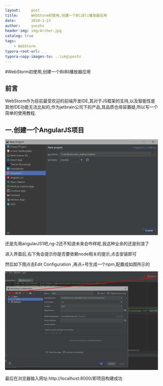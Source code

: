 ```yaml
---
layout:     post
title:      WebStorm初使用,创建一个BliBli播放器应用
date:       2018-1-23
author:     yunzhs
header-img: img/Archer.jpg
catalog: true
tags:
    - WebStorm
typora-root-url: ..
typora-copy-images-to: ..\img\posts
---
```


#WebStorm初使用,创建一个BliBli播放器应用

## 前言

​	WebStorm作为目前最受欢迎的前端开发IDE,其对于JS框架的支持,以及智能性是其他IDE功能无法比拟的,作为jetbrain公司下的产品,其品质也毋容置疑,所以写一个简单的使用教程.

## 一.创建一个AngularJS项目

![1516698791458](/img/posts/1516698791458.png)

还是先用angularJS1吧,ng-2还不知道未来会咋样呢,我这种业余的还是别浪了

进入界面后,右下角会提示你是否要依赖node相关的提示,点击安装即可



然后如下图点击Edit Configuration ,再点+号生成一个npm,配置成如图所示的

![1516699377133](/img/posts/1516699377133.png)

最后在浏览器输入网址:http://localhost:8000/即项目构建成功

